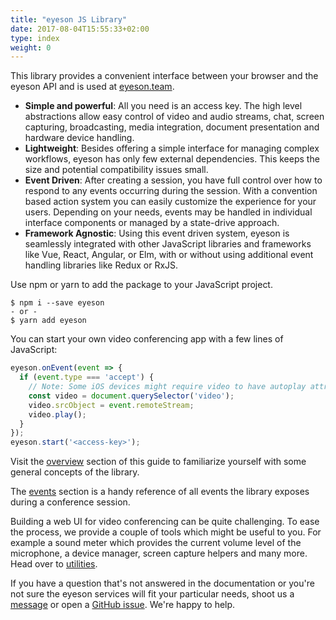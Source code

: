 ```yaml
---
title: "eyeson JS Library"
date: 2017-08-04T15:55:33+02:00
type: index
weight: 0
---
```


This library provides a convenient interface between your browser and the eyeson
API and is used at [eyeson.team].

- **Simple and powerful**: All you need is an access key. The high level
  abstractions allow easy control of video and audio streams, chat, screen
  capturing, broadcasting, media integration, document presentation and
  hardware device handling.
- **Lightweight**: Besides offering a simple interface for managing complex
  workflows, eyeson has only few external dependencies. This keeps the size and
  potential compatibility issues small.
- **Event Driven**: After creating a session, you have full control over how to
  respond to any events occurring during the session. With a convention based
  action system you can easily customize the experience for your users.
  Depending on your needs, events may be handled in individual interface
  components or managed by a state-drive approach.
- **Framework Agnostic**: Using this event driven system, eyeson is seamlessly
  integrated with other JavaScript libraries and frameworks like Vue, React,
  Angular, or Elm, with or without using additional event handling libraries
  like Redux or RxJS.


Use npm or yarn to add the package to your JavaScript project.

```shell
$ npm i --save eyeson
- or -
$ yarn add eyeson
```

You can start your own video conferencing app with a few lines of JavaScript:

```js
eyeson.onEvent(event => {
  if (event.type === 'accept') {
    // Note: Some iOS devices might require video to have autoplay attribute set.
    const video = document.querySelector('video');
    video.srcObject = event.remoteStream;
    video.play();
  }
});
eyeson.start('<access-key>');
```

Visit the [overview](overview/) section of this guide to familiarize yourself
with some general concepts of the library.

The [events](events/) section is a handy reference of all events the library
exposes during a conference session.

Building a web UI for video conferencing can be quite challenging. To ease
the process, we provide a couple of tools which might be useful to you. For
example a sound meter which provides the current volume level of the microphone,
a device manager, screen capture helpers and many more. Head over to
[utilities](utilities/).

If you have a question that's not answered in the documentation or you're not
sure the eyeson services will fit your particular needs, shoot us a
[message](mailto:developers@eyeson.team) or open a [GitHub issue]. We're happy
to help.

[eyeson.team]: https://eyeson.team/ "eyeson Team Video Meetings"
[GitHub issue]: https://github.com/eyeson-team/js-docs/issues
